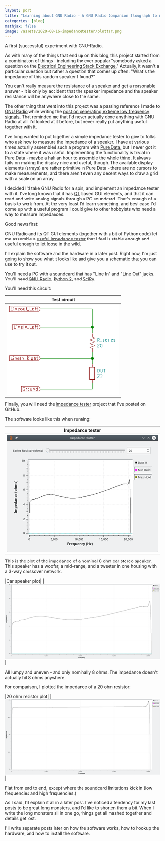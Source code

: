 ```yaml
---
layout: post
title: "Learning about GNU Radio - A GNU Radio Companion flowgraph to measure impedance"
categories: [blog]
mathjax: false
image: /assets/2020-08-16-impedancetester/plotter.png
---
```

A first (successful) experiment with GNU-Radio.

As with many of the things that end up on this blog, this project started from a combination of things - including the ever popular "somebody asked a question on the [Electrical Engineering Stack Exchange.](https://electronics.stackexchange.com/)"  Actually, it wasn't a particular question but rather a question that comes up often:  "What's the impedance of this random speaker I found?"

You can't really measure the resistance of a speaker and get a reasonable answer - it is only by accident that the speaker impedance and the speaker resistance will be anywhere close to the same.

The other thing that went into this project was a passing reference I made to [GNU Radio](https://www.gnuradio.org/) while writing the [post on generating extreme low frequency signals.](elf)  That reminded me that I'd never actually done anything with GNU Radio at all.  I'd looked at it before, but never really put anything useful together with it.

I've long wanted to put together a simple impedance tester to give to folks who ask how to measure the impedance of a speaker.  I have at various times actually assembled such a program with [Pure Data,](https://puredata.info/) but I never got it to a state where it was useful.  Implementing the functionality is trivial in Pure Data - maybe a half an hour to assemble the whole thing.  It always fails on making the display nice and useful, though.  The available display elements (arrays) are rather primitive in Pure Data - there are no cursors to make measurements, and there aren't even any decent ways to draw a grid with a scale on an array.

I decided I'd take GNU Radio for a spin, and implement an impedance tester with it.  I've long known that it has [QT](https://www.qt.io/) based GUI elements, and that it can read and write analog signals through a PC soundcard.  That's enough of a basis to work from.  At the very least I'd learn something, and best case I'd come up with a useful program I could give to other hobbyists who need a way to measure impedances.

Good news first:

GNU Radio and its QT GUI elements (together with a bit of Python code) let me assemble a [useful impedance tester](https://github.com/JosephEoff/Simple-impedance-tester) that I feel is stable enough and useful enough to let loose in the wild.

I'll explain the software and the hardware in a later post.  Right now, I'm just going to show you what it looks like and give you a schematic that you can use to try it out.

You'll need a PC with a soundcard that has "Line In" and "Line Out" jacks.  You'll need [GNU Radio](https://www.gnuradio.org/), [Python 2](https://www.python.org/downloads/), and [SciPy](https://www.scipy.org/).

You'll need this circuit:

|Test circuit|
|------------|
|![Impedance tester circuit](/assets/2020-08-16-impedancetester/testcircuit.png)|

Finally, you will need the [impedance tester](https://github.com/JosephEoff/Simple-impedance-tester) project that I've posted on GitHub.

The software looks like this when running:

|Impedance tester|
|----------------|
|![Impedance tester circuit](/assets/2020-08-16-impedancetester/plotter.png)|

This is the plot of the impedance of a nominal 8 ohm car stereo speaker.  This speaker has a woofer, a mid-range, and a tweeter in one housing with a 3-way crossover network.

|Car speaker plot|
|![Car speaker impedance](/assets/2020-08-16-impedancetester/carspeaker.png)|

All lumpy and uneven - and only nominally 8 ohms.  The impedance doesn't actually hit 8 ohms anywhere.

For comparison, I plotted the impedance of a 20 ohm resistor:

|20 ohm resistor plot|
|![20 ohm resistor plot](/assets/2020-08-16-impedancetester/20-ohm-resistor.png)|

Flat from end to end, except where the soundcard limitations kick in (low frequencies and high frequencies.)

As I said, I'll explain it all in a later post.  I've noticed a tendency for my last posts to be great long monsters, and I'd like to shorten them a bit.  When I write the long monsters all in one go, things get all mashed together and details get lost.

I'll write separate posts later on how the software works, how to hookup the hardware, and how to install the software.

